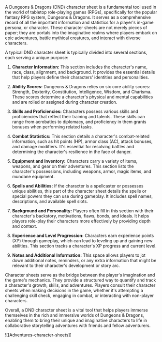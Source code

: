 
A Dungeons & Dragons (DND) character sheet is a fundamental tool used in the world of tabletop role-playing games (RPGs), specifically for the popular fantasy RPG system, Dungeons & Dragons. It serves as a comprehensive record of all the important information and statistics for a player's in-game persona, or character. These character sheets are not merely pieces of paper; they are portals into the imaginative realms where players embark on epic adventures, battle mythical creatures, and interact with diverse characters.

A typical DND character sheet is typically divided into several sections, each serving a unique purpose:

1. **Character Information:** This section includes the character's name, race, class, alignment, and background. It provides the essential details that help players define their characters' identities and personalities.
    
2. **Ability Scores:** Dungeons & Dragons relies on six core ability scores: Strength, Dexterity, Constitution, Intelligence, Wisdom, and Charisma. These scores determine a character's physical and mental capabilities and are rolled or assigned during character creation.
    
3. **Skills and Proficiencies:** Characters possess various skills and proficiencies that reflect their training and talents. These skills can range from acrobatics to diplomacy, and proficiency in them grants bonuses when performing related tasks.
    
4. **Combat Statistics:** This section details a character's combat-related information, such as hit points (HP), armor class (AC), attack bonuses, and damage modifiers. It's essential for resolving battles and determining the character's resilience in the face of danger.
    
5. **Equipment and Inventory:** Characters carry a variety of items, weapons, and gear on their adventures. This section lists the character's possessions, including weapons, armor, magic items, and mundane equipment.
    
6. **Spells and Abilities:** If the character is a spellcaster or possesses unique abilities, this part of the character sheet details the spells or special powers they can use during gameplay. It includes spell names, descriptions, and available spell slots.
    
7. **Background and Personality:** Players often fill in this section with their character's backstory, motivations, flaws, bonds, and ideals. It helps players role-play their characters more effectively by providing depth and context.
    
8. **Experience and Level Progression:** Characters earn experience points (XP) through gameplay, which can lead to leveling up and gaining new abilities. This section tracks a character's XP progress and current level.
    
9. **Notes and Additional Information:** This space allows players to jot down additional notes, reminders, or any extra information that might be relevant to their character's development or story arc.
    

Character sheets serve as the bridge between the player's imagination and the game's mechanics. They provide a structured way to quantify and track a character's growth, skills, and adventures. Players consult their character sheets when making decisions in the game, whether it's attempting a challenging skill check, engaging in combat, or interacting with non-player characters.

Overall, a DND character sheet is a vital tool that helps players immerse themselves in the rich and immersive worlds of Dungeons & Dragons, enabling them to bring their unique and imaginative characters to life in collaborative storytelling adventures with friends and fellow adventurers.


![[Adventures-character-sheets]]